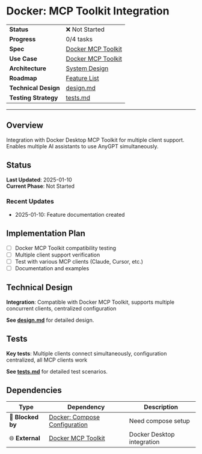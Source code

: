 # Docker: MCP Toolkit Integration

| | |
|---|---|
| **Status** | ❌ Not Started |
| **Progress** | 0/4 tasks |
| **Spec** | [Docker MCP Toolkit](../../../../products/anygpt/specs/anygpt/docker-mcp-toolkit.md) |
| **Use Case** | [Docker MCP Toolkit](../../../../products/anygpt/cases/docker-mcp-toolkit.md) |
| **Architecture** | [System Design](../../architecture.md) |
| **Roadmap** | [Feature List](../../roadmap.md) |
| **Technical Design** | [design.md](./design.md) |
| **Testing Strategy** | [tests.md](./tests.md) |

---

## Overview

Integration with Docker Desktop MCP Toolkit for multiple client support. Enables multiple AI assistants to use AnyGPT simultaneously.

## Status

**Last Updated**: 2025-01-10  
**Current Phase**: Not Started

### Recent Updates
- 2025-01-10: Feature documentation created

## Implementation Plan

- [ ] Docker MCP Toolkit compatibility testing
- [ ] Multiple client support verification
- [ ] Test with various MCP clients (Claude, Cursor, etc.)
- [ ] Documentation and examples

## Technical Design

**Integration**: Compatible with Docker MCP Toolkit, supports multiple concurrent clients, centralized configuration

**See [design.md](./design.md)** for detailed design.

## Tests

**Key tests**: Multiple clients connect simultaneously, configuration centralized, all MCP clients work

**See [tests.md](./tests.md)** for detailed test scenarios.

## Dependencies

| Type | Dependency | Description |
|------|------------|-------------|
| 🚫 **Blocked by** | [Docker: Compose Configuration](../4-2-docker-compose-config/) | Need compose setup |
| 🌐 **External** | [Docker MCP Toolkit](https://github.com/docker/mcp-toolkit) | Docker Desktop integration |
